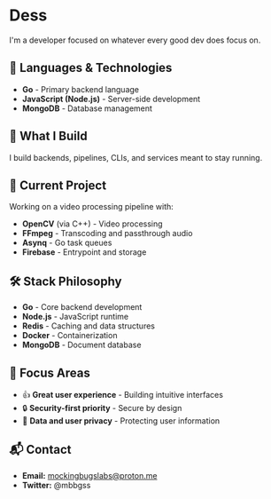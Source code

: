 # Dess

I'm a developer focused on whatever every good dev does focus on.

## 🧠 Languages & Technologies

- **Go** - Primary backend language
- **JavaScript (Node.js)** - Server-side development
- **MongoDB** - Database management

## 🔧 What I Build

I build backends, pipelines, CLIs, and services meant to stay running.

## 📼 Current Project

Working on a video processing pipeline with:

- **OpenCV** (via C++) - Video processing
- **FFmpeg** - Transcoding and passthrough audio
- **Asynq** - Go task queues
- **Firebase** - Entrypoint and storage

## 🛠 Stack Philosophy

- **Go** - Core backend development
- **Node.js** - JavaScript runtime
- **Redis** - Caching and data structures
- **Docker** - Containerization
- **MongoDB** - Document database

## 📍 Focus Areas

- 👍 **Great user experience** - Building intuitive interfaces
- 🔒 **Security-first priority** - Secure by design
- 🙂 **Data and user privacy** - Protecting user information

## 📬 Contact

- **Email:** mockingbugslabs@proton.me
- **Twitter:** @mbbgss
